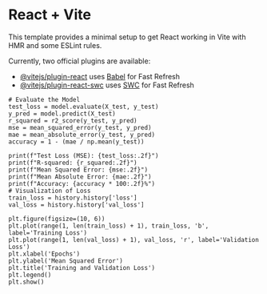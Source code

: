 # React + Vite

This template provides a minimal setup to get React working in Vite with HMR and some ESLint rules.

Currently, two official plugins are available:

- [@vitejs/plugin-react](https://github.com/vitejs/vite-plugin-react/blob/main/packages/plugin-react/README.md) uses [Babel](https://babeljs.io/) for Fast Refresh
- [@vitejs/plugin-react-swc](https://github.com/vitejs/vite-plugin-react-swc) uses [SWC](https://swc.rs/) for Fast Refresh


~~~
# Evaluate the Model
test_loss = model.evaluate(X_test, y_test)
y_pred = model.predict(X_test)
r_squared = r2_score(y_test, y_pred)
mse = mean_squared_error(y_test, y_pred)
mae = mean_absolute_error(y_test, y_pred)
accuracy = 1 - (mae / np.mean(y_test))

print(f"Test Loss (MSE): {test_loss:.2f}")
print(f"R-squared: {r_squared:.2f}")
print(f"Mean Squared Error: {mse:.2f}")
print(f"Mean Absolute Error: {mae:.2f}")
print(f"Accuracy: {accuracy * 100:.2f}%")
# Visualization of Loss
train_loss = history.history['loss']
val_loss = history.history['val_loss']

plt.figure(figsize=(10, 6))
plt.plot(range(1, len(train_loss) + 1), train_loss, 'b', label='Training Loss')
plt.plot(range(1, len(val_loss) + 1), val_loss, 'r', label='Validation Loss')
plt.xlabel('Epochs')
plt.ylabel('Mean Squared Error')
plt.title('Training and Validation Loss')
plt.legend()
plt.show()

~~~
